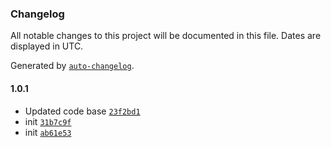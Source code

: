 ### Changelog

All notable changes to this project will be documented in this file. Dates are displayed in UTC.

Generated by [`auto-changelog`](https://github.com/CookPete/auto-changelog).

#### 1.0.1

- Updated code base [`23f2bd1`](https://github.com/psenger/linked-list/commit/23f2bd1f02eb7c59800c9bf4f984f92e95d77bea)
- init [`31b7c9f`](https://github.com/psenger/linked-list/commit/31b7c9f864fca02c10962b61c2c5177cf89f2624)
- init [`ab61e53`](https://github.com/psenger/linked-list/commit/ab61e53c98e5d25645a268644059f5fc472c492d)
